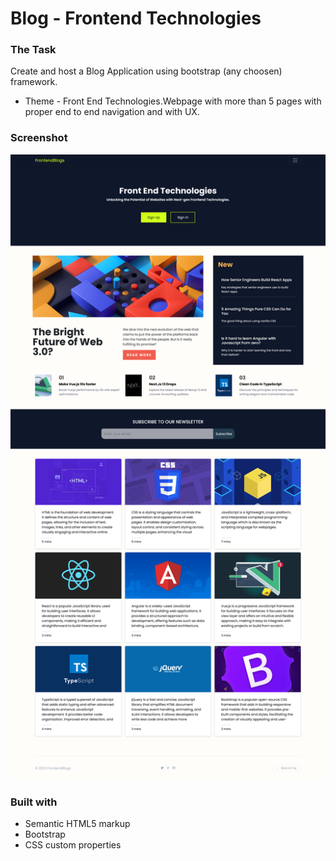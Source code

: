# Blog - Frontend Technologies

### The Task

Create and host a Blog Application using bootstrap (any choosen) framework.

- Theme - Front End Technologies.Webpage with more than 5 pages with proper end to end
navigation and with UX.


### Screenshot

![](./screenshots/desktop%20-%20frontendblogs.png)

### Built with

- Semantic HTML5 markup
- Bootstrap
- CSS custom properties